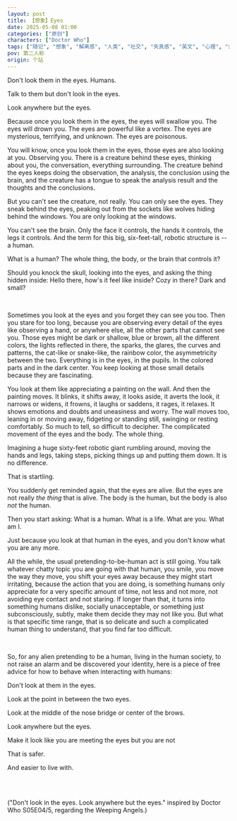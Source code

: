 ```yaml
---
layout: post
title: 【想象】Eyes
date: 2025-05-08 01:00
categories: ["原创"]
characters: ["Doctor Who"]
tags: ["随记", "想象", "解离感", "人类", "社交", "失真感", "英文", "心理", "归属感", "神秘博士"]
pov: 第二人称
origin: 个站
---
```


Don't look them in the eyes. Humans.

Talk to them but don't look in the eyes.

Look anywhere but the eyes.

Because once you look them in the eyes, the eyes will swallow you. The eyes will drown you. The eyes are powerful like a vortex. The eyes are mysterious, terrifying, and unknown. The eyes are poisonous.

You will know, once you look them in the eyes, those eyes are also looking at you. Observing you. There is a creature behind these eyes, thinking about you, the conversation, everything surrounding. The creature behind the eyes keeps doing the observation, the analysis, the conclusion using the brain, and the creature has a tongue to speak the analysis result and the thoughts and the conclusions.

But you can't see the creature, not really. You can only see the eyes. They sneak behind the eyes, peaking out from the sockets like wolves hiding behind the windows. You are only looking at the windows.

You can't see the brain. Only the face it controls, the hands it controls, the legs it controls. And the term for this big, six-feet-tall, robotic structure is -- a human.

What is a human? The whole thing, the body, or the brain that controls it?

Should you knock the skull, looking into the eyes, and asking the thing hidden inside: Hello there, how's it feel like inside? Cozy in there? Dark and small?

<br>

Sometimes you look at the eyes and you forget they can see you too. Then you stare for too long, because you are observing every detail of the eyes like observing a hand, or anywhere else, all the other parts that cannot see you. Those eyes might be dark or shallow, blue or brown, all the different colors, the lights reflected in there, the sparks, the glares, the curves and patterns, the cat-like or snake-like, the rainbow color, the asymmetricity between the two. Everything is in the eyes, in the pupils. In the colored parts and in the dark center. You keep looking at those small details because they are fascinating.

You look at them like appreciating a painting on the wall. And then the painting moves. It blinks, it shifts away, it looks aside, it averts the look, it narrows or widens, it frowns, it laughs or saddens, it rages, it relaxes. It shows emotions and doubts and uneasiness and worry. The wall moves too, leaning in or moving away, fidgeting or standing still, swinging or resting comfortably. So much to tell, so difficult to decipher. The complicated movement of the eyes and the body. The whole thing.

Imagining a huge sixty-feet robotic giant rumbling around, moving the hands and legs, taking steps, picking things up and putting them down. It is no difference.

That is startling.

You suddenly get reminded again, that the eyes are alive. But the eyes are not really *the thing* that is alive. The body is the human, but the body is also *not* the human.

Then you start asking: What is a human. What is a life. What are you. What am I.

Just because you look at that human in the eyes, and you don't know what you are any more.

All the while, the usual pretending-to-be-human act is still going. You talk whatever chatty topic you are going with that human, you smile, you move the way they move, you shift your eyes away because they might start irritating, because the action that you are doing, is something humans only appreciate for a very specific amount of time, not less and not more, not avoiding eye contact and not staring. If longer than that, it turns into something humans dislike, socially unacceptable, or something just subconsciously, subtly, make them decide they may not like you. But what is that specific time range, that is so delicate and such a complicated human thing to understand, that you find far too difficult.

<br>

So, for any alien pretending to be a human, living in the human society, to not raise an alarm and be discovered your identity, here is a piece of free advice for how to behave when interacting with humans:

Don't look at them in the eyes.

Look at the point in between the two eyes.

Look at the middle of the nose bridge or center of the brows.

Look anywhere but the eyes.

Make it look like you are meeting the eyes but you are not

That is safer.

And easier to live with.

<br><br>

("Don't look in the eyes. Look anywhere but the eyes." inspired by Doctor Who S05E04/5, regarding the Weeping Angels.)
